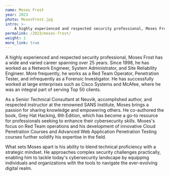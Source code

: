 ```yaml
---
name: Moses Frost
year: 2023
photo: MosesFrost.jpg
intro: >-
    A highly experienced and respected security professional, Moses Frost has a wide and varied career spanning over 25 years. Since 1998, he has worked as a Network Engineer, System Administrator, and Site Reliability Engineer. More frequently, he works as a Red Team Operator, Penetration Tester, and infrequently as a Forensic Investigator. He has successfully worked at large enterprises such as Cisco Systems and McAfee, where he was an integral part of serving Top 50 clients.
permalink: /2023/moses-frost/
weight: 1
more_link: true
---
```


A highly experienced and respected security professional, Moses Frost has a wide and varied career spanning over 25 years. Since 1998, he has worked as a Network Engineer, System Administrator, and Site Reliability Engineer. More frequently, he works as a Red Team Operator, Penetration Tester, and infrequently as a Forensic Investigator. He has successfully worked at large enterprises such as Cisco Systems and McAfee, where he was an integral part of serving Top 50 clients.

As a Senior Technical Consultant at Neuvik, accomplished author, and respected instructor at the renowned SANS Institute, Moses brings a passion for sharing knowledge and empowering others. He co-authored the book, Grey Hat Hacking, 6th Edition, which has become a go-to resource for professionals seeking to enhance their cybersecurity skills. Moses's focus on Red Team operations and his development of innovative Cloud Penetration Courses and Advanced Web Application Penetration Testing courses further solidify his expertise in the field.

What sets Moses apart is his ability to blend technical proficiency with a strategic mindset. He approaches complex security challenges practically, enabling him to tackle today's cybersecurity landscape by equipping individuals and organizations with the tools to navigate the ever-evolving digital realm.
